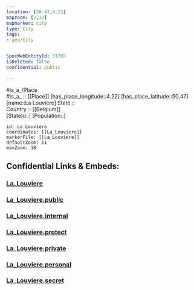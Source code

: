```yaml
---
location: [50.47,4.22] 
mapzoom: [7,12] 
mapmarker: city 
type: City
tags:
- geo/City


SpocWebEntityId: 31765
isDeleted: false
confidential: public

---
```

#is_a_/Place  
#is_a_ :: [[Place]] 
[has_place_longitude::4.22] 
[has_place_latitude::50.47] 
[name::La Louviere] 
State ::  
Country :: [[Belgium]]  
[StateId::] 
[Population::] 



```leaflet
id: La Louviere
coordinates: [[La_Louviere]] 
markerFile: [[La_Louviere]] 
defaultZoom: 11 
maxZoom: 18
```


## Confidential Links & Embeds: 

### [La_Louviere](/_Standards/Earth/Continent/Europe/Europe~West/Belgium/Regions~Belgium/Wallonie/counties~Wallonie/Hainaut/City/La_Louviere.md) 

### [La_Louviere.public](/_public/Earth/Continent/Europe/Europe~West/Belgium/Regions~Belgium/Wallonie/counties~Wallonie/Hainaut/City/La_Louviere.public.md) 

### [La_Louviere.internal](/_internal/Earth/Continent/Europe/Europe~West/Belgium/Regions~Belgium/Wallonie/counties~Wallonie/Hainaut/City/La_Louviere.internal.md) 

### [La_Louviere.protect](/_protect/Earth/Continent/Europe/Europe~West/Belgium/Regions~Belgium/Wallonie/counties~Wallonie/Hainaut/City/La_Louviere.protect.md) 

### [La_Louviere.private](/_private/Earth/Continent/Europe/Europe~West/Belgium/Regions~Belgium/Wallonie/counties~Wallonie/Hainaut/City/La_Louviere.private.md) 

### [La_Louviere.personal](/_personal/Earth/Continent/Europe/Europe~West/Belgium/Regions~Belgium/Wallonie/counties~Wallonie/Hainaut/City/La_Louviere.personal.md) 

### [La_Louviere.secret](/_secret/Earth/Continent/Europe/Europe~West/Belgium/Regions~Belgium/Wallonie/counties~Wallonie/Hainaut/City/La_Louviere.secret.md)

